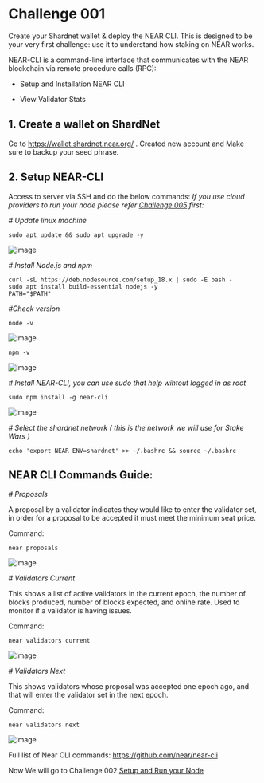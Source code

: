 
# Challenge 001 

Create your Shardnet wallet & deploy the NEAR CLI. This is designed to be your very first challenge: use it to understand how staking on NEAR works.

NEAR-CLI is a command-line interface that communicates with the NEAR blockchain via remote procedure calls (RPC):

* Setup and Installation NEAR CLI

* View Validator Stats

## 1. Create a wallet on ShardNet 

Go to https://wallet.shardnet.near.org/ . Created new account and Make sure to backup your seed phrase.

## 2. Setup NEAR-CLI

Access to server via SSH and do the below commands: 
*If you use cloud providers to run your node please refer [Challenge 005](https://github.com/duongthanhmy91/stakewars-iii/edit/main/005.md) first:*

*# Update linux machine*
```
sudo apt update && sudo apt upgrade -y
```
![image](https://user-images.githubusercontent.com/6175292/181298222-08cfd6f9-9e67-4327-a03a-d850c423e4e9.png)

*# Install Node.js and npm*
```
curl -sL https://deb.nodesource.com/setup_18.x | sudo -E bash -  
sudo apt install build-essential nodejs -y
PATH="$PATH"
```
*#Check version*
```
node -v
```
![image](https://user-images.githubusercontent.com/6175292/181299316-59461d8c-bb40-4e3a-a3bc-478840c72746.png)

```
npm -v
```

![image](https://user-images.githubusercontent.com/6175292/181299248-3f2352a6-1993-455b-9d11-9504b1c3c152.png)


*# Install NEAR-CLI, you can use sudo that help wihtout logged in as root* 
```
sudo npm install -g near-cli
```
![image](https://user-images.githubusercontent.com/6175292/181299576-c1063fb3-1eea-4fe4-bd9e-31993f2e5761.png)

*# Select the shardnet network ( this is the network we will use for Stake Wars )*
```
echo 'export NEAR_ENV=shardnet' >> ~/.bashrc && source ~/.bashrc
```
## NEAR CLI Commands Guide:

*# Proposals*

A proposal by a validator indicates they would like to enter the validator set, in order for a proposal to be accepted it must meet the minimum seat price.

Command: 
```
near proposals
```
![image](https://user-images.githubusercontent.com/6175292/181531103-ea2d7b44-10ac-4dec-95dd-bac62aa3468a.png)

*# Validators Current*

This shows a list of active validators in the current epoch, the number of blocks produced, number of blocks expected, and online rate. Used to monitor if a validator is having issues.

Command:

```
near validators current
```
![image](https://user-images.githubusercontent.com/6175292/181532949-af571eda-7d83-4796-8e60-93f6f107192b.png)


*# Validators Next*

This shows validators whose proposal was accepted one epoch ago, and that will enter the validator set in the next epoch.

Command: 
```
near validators next
```
![image](https://user-images.githubusercontent.com/6175292/181538688-e2084204-adde-468a-beed-4362ff0a1ecc.png)


Full list of Near CLI commands: https://github.com/near/near-cli

Now We will go to Challenge 002 [Setup and Run your Node](https://github.com/duongthanhmy91/stakewars-iii/blob/main/Challenges-002.md)












